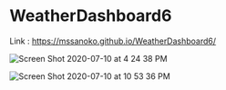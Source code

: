 # WeatherDashboard6

Link : https://mssanoko.github.io/WeatherDashboard6/

![Screen Shot 2020-07-10 at 4 24 38 PM](https://user-images.githubusercontent.com/61078512/87214999-e86b0c00-c2ff-11ea-944a-44e40b85d403.png)

![Screen Shot 2020-07-10 at 10 53 36 PM](https://user-images.githubusercontent.com/61078512/87215033-557ea180-c300-11ea-9bc6-6516b1820f84.png)
